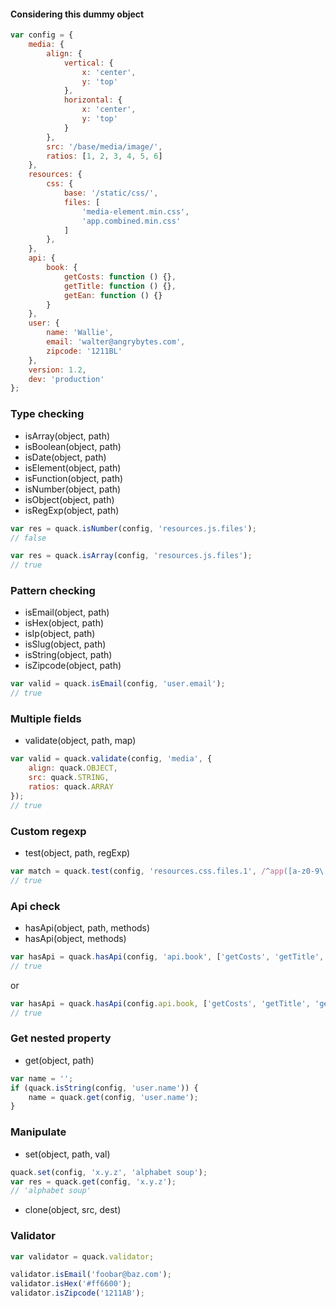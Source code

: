 
#### Considering this dummy object
```js
var config = {
    media: {
        align: {
            vertical: {
                x: 'center',
                y: 'top'
            },
            horizontal: {
                x: 'center',
                y: 'top'
            }
        },
        src: '/base/media/image/',
        ratios: [1, 2, 3, 4, 5, 6]
    },
    resources: {
        css: {
            base: '/static/css/',
            files: [
                'media-element.min.css',
                'app.combined.min.css'
            ]
        },
    },
    api: {
        book: {
            getCosts: function () {},
            getTitle: function () {},
            getEan: function () {}
        }
    },
    user: {
        name: 'Wallie',
        email: 'walter@angrybytes.com',
        zipcode: '1211BL'
    },
    version: 1.2,
    dev: 'production'
};
```
### Type checking

* isArray(object, path)
* isBoolean(object, path)
* isDate(object, path)
* isElement(object, path)
* isFunction(object, path)
* isNumber(object, path)
* isObject(object, path)
* isRegExp(object, path)

```js
var res = quack.isNumber(config, 'resources.js.files');
// false

var res = quack.isArray(config, 'resources.js.files');
// true
```

### Pattern checking

* isEmail(object, path)
* isHex(object, path)
* isIp(object, path)
* isSlug(object, path)
* isString(object, path)
* isZipcode(object, path)

```js
var valid = quack.isEmail(config, 'user.email');
// true
```

### Multiple fields
* validate(object, path, map)

```js
var valid = quack.validate(config, 'media', {
    align: quack.OBJECT,
    src: quack.STRING,
    ratios: quack.ARRAY
});
// true
```
### Custom regexp

* test(object, path, regExp)

```js
var match = quack.test(config, 'resources.css.files.1', /^app([a-z0-9\._\-]+)css$/);
// true
```

### Api check

* hasApi(object, path, methods)
* hasApi(object, methods)

```js
var hasApi = quack.hasApi(config, 'api.book', ['getCosts', 'getTitle', 'getEan']);
// true
```

or

```js
var hasApi = quack.hasApi(config.api.book, ['getCosts', 'getTitle', 'getEan']);
// true
```

### Get nested property

* get(object, path)

```js
var name = '';
if (quack.isString(config, 'user.name')) {
    name = quack.get(config, 'user.name');
}
```

### Manipulate

* set(object, path, val)
```js
quack.set(config, 'x.y.z', 'alphabet soup');
var res = quack.get(config, 'x.y.z');
// 'alphabet soup'
```

* clone(object, src, dest)


### Validator

```js
var validator = quack.validator;

validator.isEmail('foobar@baz.com');
validator.isHex('#ff6600');
validator.isZipcode('1211AB');
```


